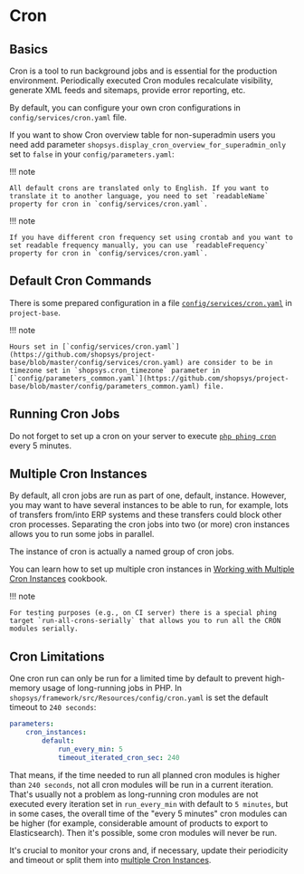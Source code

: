 # Cron

## Basics

Cron is a tool to run background jobs and is essential for the production environment.
Periodically executed Cron modules recalculate visibility, generate XML feeds and sitemaps, provide error reporting, etc.

By default, you can configure your own cron configurations in `config/services/cron.yaml` file.

If you want to show Cron overview table for non-superadmin users you need add parameter `shopsys.display_cron_overview_for_superadmin_only` set to `false` in your `config/parameters.yaml`:

!!! note

    All default crons are translated only to English. If you want to translate it to another language, you need to set `readableName` property for cron in `config/services/cron.yaml`.

!!! note

    If you have different cron frequency set using crontab and you want to set readable frequency manually, you can use `readableFrequency` property for cron in `config/services/cron.yaml`.

## Default Cron Commands

There is some prepared configuration in a file [`config/services/cron.yaml`](https://github.com/shopsys/project-base/blob/master/config/services/cron.yaml) in `project-base`.

!!! note

    Hours set in [`config/services/cron.yaml`](https://github.com/shopsys/project-base/blob/master/config/services/cron.yaml) are consider to be in timezone set in `shopsys.cron_timezone` parameter in [`config/parameters_common.yaml`](https://github.com/shopsys/project-base/blob/master/config/parameters_common.yaml) file.

## Running Cron Jobs

Do not forget to set up a cron on your server to execute [`php phing cron`](../introduction/console-commands-for-application-management-phing-targets.md#cron) every 5 minutes.

## Multiple Cron Instances

By default, all cron jobs are run as part of one, default, instance.
However, you may want to have several instances to be able to run, for example, lots of transfers from/into ERP systems and these transfers could block other cron processes.
Separating the cron jobs into two (or more) cron instances allows you to run some jobs in parallel.

The instance of cron is actually a named group of cron jobs.

You can learn how to set up multiple cron instances in [Working with Multiple Cron Instances](../cookbook/working-with-multiple-cron-instances.md) cookbook.

!!! note

    For testing purposes (e.g., on CI server) there is a special phing target `run-all-crons-serially` that allows you to run all the CRON modules serially.

## Cron Limitations

One cron run can only be run for a limited time by default to prevent high-memory usage of long-running jobs in PHP.
In `shopsys/framework/src/Resources/config/cron.yaml` is set the default timeout to `240 seconds`:

```yaml
parameters:
    cron_instances:
        default:
            run_every_min: 5
            timeout_iterated_cron_sec: 240
```

That means, if the time needed to run all planned cron modules is higher than `240 seconds`, not all cron modules will be run in a current iteration.
That's usually not a problem as long-running cron modules are not executed every iteration set in `run_every_min` with default to `5 minutes`,
but in some cases, the overall time of the "every 5 minutes" cron modules can be higher (for example, considerable amount of products to export to Elasticsearch).
Then it's possible, some cron modules will never be run.

It's crucial to monitor your crons and, if necessary, update their periodicity and timeout or split them into [multiple Cron Instances](#multiple-cron-instances).
